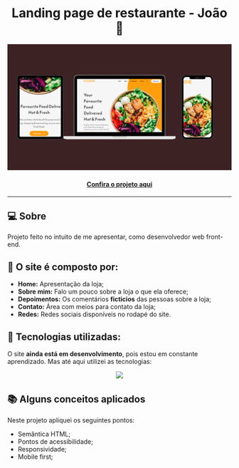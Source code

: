 <h1 align="center">Landing page de restaurante - João 👾</h1>

![Imagem do projeto finalizado](restaurant-preview.png)

<h4 align="center"><a href="https://jedev1.github.io/Restaurant-landing-page/">Confira o projeto aqui</a></h4>

---

## 💻 Sobre

Projeto feito no intuito de me apresentar, como desenvolvedor web front-end.

## 🤯 O site é composto por:

- **Home:** Apresentação da loja;
- **Sobre mim:** Falo um pouco sobre a loja o que ela oferece;
- **Depoimentos:** Os comentários **ficticios** das pessoas sobre a loja;
- **Contato:** Área com meios para contato da loja;
- **Redes:** Redes sociais disponíveis no rodapé do site.

## 🧠 Tecnologias utilizadas:

O site **ainda está em desenvolvimento**, pois estou em constante aprendizado. Mas até aqui utilizei as tecnologias:
<p align="center">
  <a href="https://github.com/Jedev1">
    <img src="https://skillicons.dev/icons?i=html,css,js,react" />
  </a>
</p>


## 📚 Alguns conceitos aplicados

Neste projeto apliquei os seguintes pontos:
+ Semântica HTML;
+ Pontos de acessibilidade;
+ Responsividade;
+ Mobile first;

